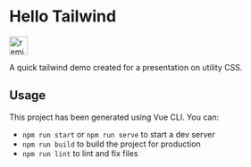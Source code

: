 # Hello Tailwind

<a href="https://glitch.com/edit/?utm_content=project_hello-tailwind&utm_source=remix_this&utm_medium=button&utm_campaign=glitchButton#!/remix/hello-tailwind">
  <img src="https://cdn.glitch.com/2bdfb3f8-05ef-4035-a06e-2043962a3a13%2Fremix%402x.png?1513093958726" alt="remix this" height="33">
</a>

A quick tailwind demo created for a presentation on utility CSS.

## Usage

This project has been generated using Vue CLI. You can:

- `npm run start` or `npm run serve` to start a dev server
- `npm run build` to build the project for production
- `npm run lint` to lint and fix files
